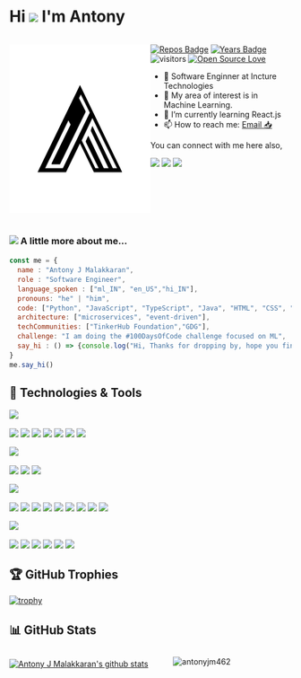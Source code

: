 <style>
    .row {
  display: flex;
}

.col {
  flex: 50%;
}

.col-2 {
  flex: 70%;
}

.col-1 {
  flex: 40%;
}
</style>
# Hi <img src="https://media.giphy.com/media/hvRJCLFzcasrR4ia7z/giphy.gif" width="25px"> I'm Antony 
<div class="row"> 
<div class="col"> <p> <img src="https://github.com/antonyjm462/antonyjm462/blob/master/logo.png" height="300"></p></div>
<div class="col"> <p> 

[![Repos Badge](https://badges.pufler.dev/repos/antonyjm462)](https://badges.pufler.dev)
[![Years Badge](https://badges.pufler.dev/years/antonyjm462)](https://badges.pufler.dev)
![visitors](https://visitor-badge.laobi.icu/badge?page_id=antonyjm462.antonyjm462)
[![Open Source Love](https://badges.frapsoft.com/os/v1/open-source.svg?v=102)](https://github.com/ellerbrock/open-source-badge/)

- 👔 Software Enginner at Incture Technologies
- 🔭 My area of interest is in Machine Learning.
- 🌱 I’m currently learning React.js
- 📫 How to reach me: [Email 📥](mailto:antonyjm462@gmail.com)

You can connect with me here also,

[<img src="https://img.shields.io/badge/linkedin-%230077B5.svg?&style=for-the-badge&logo=linkedin&logoColor=white"/>](https://www.linkedin.com/in/antonyjmalakkaran/)
[<img src ="https://img.shields.io/badge/portfolio-web-%23.svg?&style=for-the-badge&logo=&logoColor=white%22">](https://antonyjmalakkaran.codes/)
[<img src ="https://img.shields.io/badge/blog-%23.svg?&style=for-the-badge&logo=&logoColor=Violet">](https://blog.antonyjmalakkaran.codes/)


</p> </div>
</div>

### <img src="https://media.giphy.com/media/VgCDAzcKvsR6OM0uWg/giphy.gif" width="50"> A little more about me...  

```javascript
const me = {
  name : "Antony J Malakkaran",
  role : "Software Engineer",
  language_spoken : ["ml_IN", "en_US","hi_IN"],
  pronouns: "he" | "him",
  code: ["Python", "JavaScript", "TypeScript", "Java", "HTML", "CSS", "C", "PHP"],
  architecture: ["microservices", "event-driven"],
  techCommunities: ["TinkerHub Foundation","GDG"],               
  challenge: "I am doing the #100DaysOfCode challenge focused on ML",
  say_hi : () => {console.log("Hi, Thanks for dropping by, hope you find some of my work useful.")}
}
me.say_hi()
```


## 🔧 Technologies & Tools
<img src ="https://img.shields.io/badge/-Programming And Markup Languages-lightblue?&style=for-the-badge">

![](https://img.shields.io/badge/Code-Python-informational?style=flat&logo=python&logoColor=white&color=6aa6f8)
![](https://img.shields.io/badge/Code-JavaScript-informational?style=flat&logo=javascript&logoColor=white&color=6aa6f8)
![](https://img.shields.io/badge/Code-TypeScript-informational?style=flat&logo=typescript&logoColor=white&color=6aa6f8)
![](https://img.shields.io/badge/Code-Java-informational?style=flat&logo=java&logoColor=white&color=6aa6f8)
![](https://img.shields.io/badge/Code-HTML-informational?style=flat&logo=html5&logoColor=white&color=6aa6f8)
![](https://img.shields.io/badge/Code-CSS-informational?style=flat&logo=css3&logoColor=white&color=6aa6f8)
![](https://img.shields.io/badge/Shell-Bash-informational?style=flat&logo=gnu-bash&logoColor=white&color=6aa6f8)

<img src ="https://img.shields.io/badge/-Database-lightblue?&style=for-the-badge">

![](https://img.shields.io/badge/DB-MySQL-informational?style=flat&logo=mysql&logoColor=white&color=6aa6f8)
![](https://img.shields.io/badge/DB-MongoDB-informational?style=flat&logo=mongodb&logoColor=white&color=6aa6f8)
![](https://img.shields.io/badge/DB-OracleDB-informational?style=flat&logo=oracle&logoColor=white&color=6aa6f8)

<img src ="https://img.shields.io/badge/-Web Frameworks-lightblue?&style=for-the-badge">

![](https://img.shields.io/badge/Library-React-informational?style=flat&logo=react&logoColor=white&color=6aa6f8)
![](https://img.shields.io/badge/Framework-Angular-informational?style=flat&logo=angularjs&logoColor=white&color=6aa6f8)
![](https://img.shields.io/badge/Framework-Ionic-informational?style=flat&logo=Ionic&logoColor=white&color=6aa6f8)
![](https://img.shields.io/badge/Framework-Bootstrap-informational?style=flat&logo=Bootstrap&logoColor=white&color=6aa6f8)
![](https://img.shields.io/badge/Framework-SpringBoot-informational?style=flat&logo=SpringBoot&logoColor=white&color=6aa6f8)
![](https://img.shields.io/badge/Framework-Hibernate-informational?style=flat&logo=Hibernate&logoColor=white&color=6aa6f8)
![](https://img.shields.io/badge/Framework-Flask-informational?style=flat&logo=Flask&logoColor=white&color=6aa6f8)
![](https://img.shields.io/badge/Framework-Django-informational?style=flat&logo=Django&logoColor=white&color=6aa6f8)
![](https://img.shields.io/badge/Framework-Express.js-informational?style=flat&logo=Express&logoColor=white&color=6aa6f8)

<img src ="https://img.shields.io/badge/-Tools-lightblue?&style=for-the-badge">

![](https://img.shields.io/badge/Tools-Docker-informational?style=flat&logo=docker&logoColor=white&color=6aa6f8)
![](https://img.shields.io/badge/OS-Linux-informational?style=flat&logo=linux&logoColor=white&color=6aa6f8)
![](https://img.shields.io/badge/Editor-VS_Code-informational?style=flat&logo=visual-studio-code&logoColor=white&color=6aa6f8)
![](https://img.shields.io/badge/Editor-Figma-informational?style=flat&logo=Figma&logoColor=white&color=6aa6f8)
![](https://img.shields.io/badge/Tool-Firebase-informational?style=flat&logo=Firebase&logoColor=white&color=6aa6f8)
![](https://img.shields.io/badge/Tool-Dialogflow-informational?style=flat&logo=Dialogflow&logoColor=white&color=6aa6f8)




## 🏆 GitHub Trophies

[![trophy](https://github-profile-trophy.vercel.app/?username=antonyjm462&theme=nord&column=7)](https://github.com/ryo-ma/github-profile-trophy)


## 📊 GitHub Stats
<div class="row"> 
<div class="col-2">

[![Antony J Malakkaran's github stats](https://github-readme-stats.vercel.app/api?username=antonyjm462)](https://github.com/antonyjm462/github-readme-stats)

</div>
<div class="col" style="padding: 10px">

<img src="https://github-readme-stats.vercel.app/api/top-langs/?username=antonyjm462&layout=compact&hide=html" alt="antonyjm462" />

</div>
</div>
